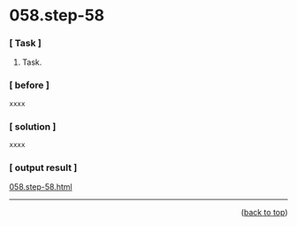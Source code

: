 <a name="topage"></a>

# 058.step-58

### [ Task ]
  1. Task.

### [ before ]

```sh
xxxx
```

### [ solution ]

```sh
xxxx
```

### [ output result ]

[058.step-58.html](https://koskasmail.github.io/fccdev/md/01_responsive-web-design/learn-html-by-building-a-cat-photo-app/web/058.step-58.html)


-----


<p align="right">(<a href="#topage">back to top</a>)</p>
<br/>
<br/>
